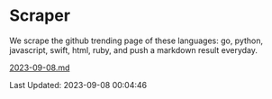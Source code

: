 # Scraper

We scrape the github trending page of these languages: go, python, javascript, swift, html, ruby, and push a markdown result everyday.

[2023-09-08.md](https://github.com/henson/Scraper/blob/master/2023-09-08.md)

Last Updated: 2023-09-08 00:04:46